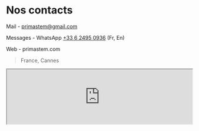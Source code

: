 # Nos contacts

Mail - [primastem@gmail.com](mailto:primastem@gmail.com)

Messages - WhatsApp [+33 6 2495 0936](https://api.whatsapp.com/send?phone=33624950936) (Fr, En)

Web - primastem.com

> France, Cannes

<iframe width=100% src="https://www.google.com/maps/embed?pb=!1m18!1m12!1m3!1d92551.38938437164!2d6.9270504926141205!3d43.53922815494842!2m3!1f0!2f0!3f0!3m2!1i1024!2i768!4f13.1!3m3!1m2!1s0x12ce8180530cffff%3A0x40819a5fd979e20!2sCannes!5e0!3m2!1sen!2sfr!4v1720692560775!5m2!1sen!2sfr" style="border:1;" allowfullscreen="" loading="lazy" referrerpolicy="no-referrer-when-downgrade"></iframe>